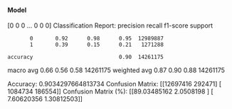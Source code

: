 #### Model
[0 0 0 ... 0 0 0]
Classification Report:
              precision    recall  f1-score   support

           0       0.92      0.98      0.95  12989887
           1       0.39      0.15      0.21   1271288

    accuracy                           0.90  14261175
   macro avg       0.66      0.56      0.58  14261175
weighted avg       0.87      0.90      0.88  14261175

Accuracy: 0.9034297664813734
Confusion Matrix:
[[12697416   292471]
 [ 1084734   186554]]
Confusion Matrix (%):
[[89.03485162  2.0508198 ]
 [ 7.60620356  1.30812503]]
